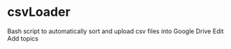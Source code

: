 # csvLoader
Bash script to automatically sort and upload csv files into Google Drive Edit Add topics
